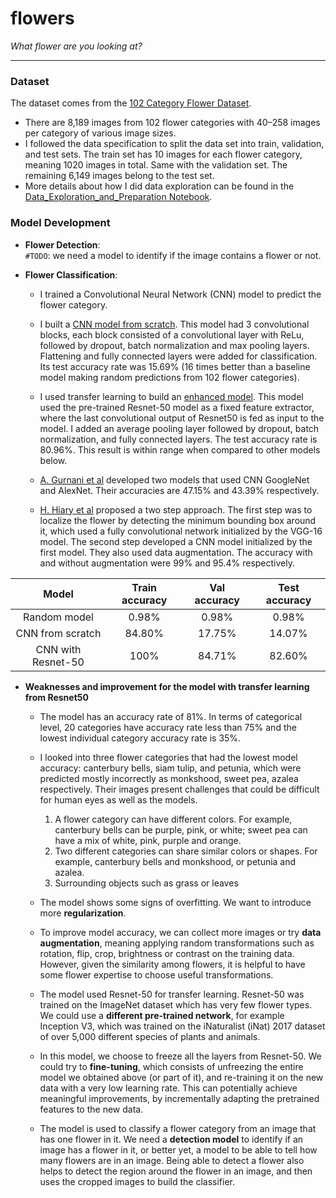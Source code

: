 # flowers

*What flower are you looking at?*

---

### Dataset
The dataset comes from the [102 Category Flower Dataset](https://www.robots.ox.ac.uk/~vgg/data/flowers/102/).
* There are 8,189 images from 102 flower categories with 40–258 images per category of various image sizes.
* I followed the data specification to split the data set into train, validation, and test sets. The train set has 10 images for each flower category, meaning 1020 images in total. Same with the validation set. The remaining 6,149 images belong to the test set.
* More details about how I did data exploration can be found in the  [Data_Exploration_and_Preparation Notebook](https://github.com/hanh-nguyen/flowers/blob/main/Data_Exploratory_and_Preparation.ipynb).


### Model Development

* __Flower Detection__:  
`#TODO`: we need a model to identify if the image contains a flower or not.

* __Flower Classification__:   
    * I trained a Convolutional Neural Network (CNN) model to predict the flower category. 

    * I built a [CNN model from scratch](https://github.com/hanh-nguyen/flowers/blob/main/CNN_from_scratch.ipynb). This model had 3 convolutional blocks, each block consisted of a convolutional layer with ReLu, followed by dropout, batch normalization and max pooling layers. Flattening and fully connected layers were added for classification. Its test accuracy rate was 15.69% (16 times better than a baseline model making random predictions from 102 flower categories).   

    * I used transfer learning to build an [enhanced model](https://github.com/hanh-nguyen/flowers/blob/main/ResNet_weights.ipynb). This model used the pre-trained Resnet-50 model as a fixed feature extractor, where the last convolutional output of Resnet50 is fed as input to the model. I added an average pooling layer followed by dropout, batch normalization, and fully connected layers. The test accuracy rate is 80.96%. This result is within range when compared to other models below.

    * [A. Gurnani et al](https://arxiv.org/abs/1708.03763) developed two models that used CNN GoogleNet and AlexNet. Their accuracies are 47.15% and 43.39% respectively.

    * [H. Hiary et al](https://ietresearch.onlinelibrary.wiley.com/doi/full/10.1049/iet-cvi.2017.0155) proposed a two step approach. The first step was to localize the flower by detecting the minimum bounding box around it, which used a fully convolutional network initialized by the VGG-16 model. The second step developed a CNN model initialized by the first model. They also used data augmentation. The accuracy with and without augmentation were 99% and 95.4% respectively.


|          Model           | Train accuracy | Val accuracy | Test accuracy |
| :----------------------: | :------------: | :----------: | :-----------: |
| Random model             |      0.98%     |     0.98%    |     0.98%     |
| CNN from scratch         |     84.80%     |    17.75%    |    14.07%     |
| CNN with Resnet-50       |       100%     |    84.71%    |    82.60%     |

* __Weaknesses and improvement for the model with transfer learning from Resnet50__
    * The model has an accuracy rate of 81%. In terms of categorical level, 20 categories have accuracy rate less than 75% and the lowest individual category accuracy rate is 35%.

    * I looked into three flower categories that had the lowest model accuracy: canterbury bells, siam tulip, and petunia, which were predicted mostly incorrectly as monkshood, sweet pea, azalea respectively. Their images present challenges that could be difficult for human eyes as well as the models.
        1. A flower category can have different colors. For example, canterbury bells can be purple, pink, or white; sweet pea can have a mix of white, pink, purple and orange.
        2. Two different categories can share similar colors or shapes. For example, canterbury bells and monkshood, or petunia and azalea.
        3. Surrounding objects such as grass or leaves

    * The model shows some signs of overfitting. We want to introduce more **regularization**.

    * To improve model accuracy, we can collect more images or try **data augmentation**, meaning applying random transformations such as rotation, flip, crop, brightness or contrast on the training data. However, given the similarity among flowers, it is helpful to have some flower expertise to choose useful transformations.

    * The model used Resnet-50 for transfer learning. Resnet-50 was trained on the ImageNet dataset which has very few flower types. We could use a **different pre-trained network**, for example Inception V3, which was trained on the iNaturalist (iNat) 2017 dataset of over 5,000 different species of plants and animals.

    * In this model, we choose to freeze all the layers from Resnet-50. We could try to **fine-tuning**, which consists of unfreezing the entire model we obtained above (or part of it), and re-training it on the new data with a very low learning rate. This can potentially achieve meaningful improvements, by incrementally adapting the pretrained features to the new data.
    
    * The model is used to classify a flower category from an image that has one flower in it. We need a **detection model** to identify if an image has a flower in it, or better yet, a model to be able to tell how many flowers are in an image. Being able to detect a flower also helps to detect the region around the flower in an image, and then uses the cropped images to build the classifier.

